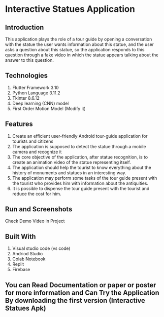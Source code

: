 # Interactive Statues Application


## Introduction
This application plays the role of a tour guide by opening a conversation with the statue the user wants information about this statue, and the user asks a question about this statue, so the application responds to this question through a fake video in which the statue appears talking about the answer to this question.

## Technologies
1) Flutter Framework 3.10
2) Python Language 3.11.2
3) Tkinter 8.6.12
4) Deep learning (CNN) model
5) First Order Motion Model (Modify it)



## Features
1) Create an efficient user-friendly Android tour-guide application for tourists and citizens
2) The application is supposed to detect the statue through a mobile camera and recognize it
3) The core objective of the application, after statue recognition, is to create an animation video of the statue representing itself.
4) The application should help the tourist to know everything about the history of monuments and statues in an interesting way.
5) The application may perform some tasks of the tour guide present with the tourist who provides him with information about the antiquities.
6) It is possible to dispense the tour guide present with the tourist and reduce the cost for him.


## Run and Screenshots
Check Demo Video in Project

## Built With
1) Visual studio code (vs code)
1) Andriod Studio
2) Colab Notebook
4) Replit
5) Firebase


## You can Read Documentation or paper or poster for more information and Can Try the Application By downloading the first version (Interactive Statues Apk)


